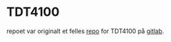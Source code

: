 # TDT4100

repoet var originalt et felles [repo](https://gitlab.stud.idi.ntnu.no/tdt4100/v2022/students) for TDT4100 på [gitlab](https://gitlab.stud.idi.ntnu.no/haavasny/tdt-4100).
